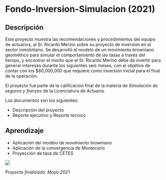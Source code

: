 # Fondo-Inversion-Simulacion (2021)

## Descripción
Este proyecto muestra las recomendaciones y procedimientos del equipo de actuarios, al Sr. Ricardo Merino sobre su proyecto de inversión en el sector inmobiliario. 
Se desarrolló el modelo de un movimiento browniano geométrico para simular el comportamiento de las tasas a través del tiempo, y encontrar el monto que el 
Sr. Ricardo Merino debe de invertir para generar intereses durante los siguientes seis meses, con el objetivo de contar con los $80,000,000 
que requiere como inversión inicial para el final de la operación.

El proyecto fue parte de la calificación final de la materia de *Simulación de seguros y fianzas* de la Licenciatura de Actuaria. 

Los documentos son los siguientes:
-	Descripción del proyecto
-	Reporte ejecutivo y Reporte técnico


## Aprendizaje
-	Aplicación del modelo de movimiento browniano
-	Aplicación de la convergencia de Montecarlo
-	Proyección de tasa de CETES


![](https://investors.st.com/sites/st-micro/files/styles/desktop/public/st-micro/stock-data/3.1.1.jpg?itok=g8P959Mx)

*Proyecto finalizado: Mayo 2021*
